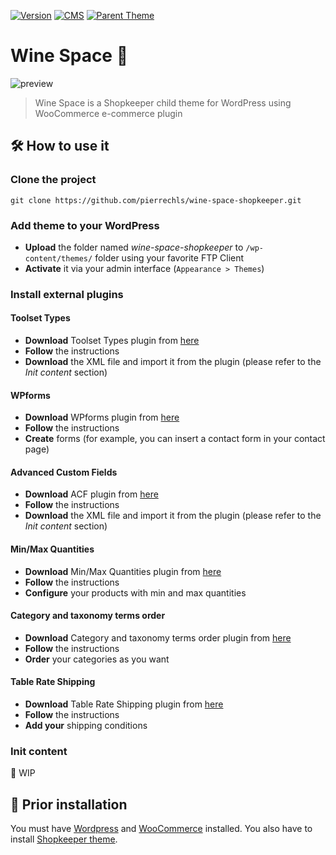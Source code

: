 [![Version](https://img.shields.io/badge/version-1.1.5-green.svg?style=flat-square)](https://img.shields.io/badge/version-1.1.4-green.svg?style=flat-square) [![CMS](https://img.shields.io/badge/CMS-WordPress%20/%20WooCommerce-lightgrey.svg?style=flat-square)](https://img.shields.io/badge/CMS-WordPress%20/%20WooCommerce-lightgrey.svg?style=flat-square) [![Parent Theme](https://img.shields.io/badge/Parent%20Theme-Shopkeeper-lightgrey.svg?style=flat-square)](https://img.shields.io/badge/Parent%20Theme-Shopkeeper-lightgrey.svg?style=flat-square)

# Wine Space 🍇

![preview](https://rawgit.com/pierrechls/wine-space-shopkeeper/master/wine-space/images/preview.png)

> Wine Space is a Shopkeeper child theme for WordPress using WooCommerce e-commerce plugin

## 🛠 How to use it

### Clone the project

    git clone https://github.com/pierrechls/wine-space-shopkeeper.git

### Add theme to your WordPress

- **Upload** the folder named *wine-space-shopkeeper* to `/wp-content/themes/` folder using your favorite FTP Client
- **Activate** it via your admin interface (`Appearance > Themes`)

### Install external plugins

#### Toolset Types

- **Download** Toolset Types plugin from [here](https://github.com/pierrechls/wp-types)
- **Follow** the instructions
- **Download** the XML file and import it from the plugin (please refer to the *Init content* section)

#### WPforms

- **Download** WPforms plugin from [here](https://github.com/pierrechls/wp-forms)
- **Follow** the instructions
- **Create** forms (for example, you can insert a contact form in your contact page)

#### Advanced Custom Fields

- **Download** ACF plugin from [here](https://github.com/pierrechls/wp-acf)
- **Follow** the instructions
- **Download** the XML file and import it from the plugin (please refer to the *Init content* section)

#### Min/Max Quantities

- **Download** Min/Max Quantities plugin from [here](https://github.com/pierrechls/wc-min-max-quantities)
- **Follow** the instructions
- **Configure** your products with min and max quantities

#### Category and taxonomy terms order

- **Download** Category and taxonomy terms order plugin from [here](https://github.com/pierrechls/taxonomy-terms-order)
- **Follow** the instructions
- **Order** your categories as you want

#### Table Rate Shipping

- **Download** Table Rate Shipping plugin from [here](https://github.com/pierrechls/wc-table-rate-shipping)
- **Follow** the instructions
- **Add your** shipping conditions

### Init content

:construction: WIP

## 📕 Prior installation

You must have [Wordpress](https://wordpress.org/download/) and [WooCommerce](https://fr.wordpress.org/plugins/woocommerce/) installed. You also have to install [Shopkeeper theme](https://themeforest.net/item/shopkeeper-ecommerce-wp-theme-for-woocommerce/9553045).

